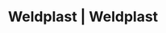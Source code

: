 ---
Filename: "eshop-products-variant226"
Link: "file:/Users/vinayakpatel/Downloads/www.weldplast.cz/eshop_products_compare/add/eshop-products-variant226"
product_name: "null"
product_id: "null"
title: "Weldplast | Weldplast"
product_desc: ""
product_specs: ""
product_downloads: ""
href: ""
p_desc_2: ""
accessories: ""
similar_products: ""
---